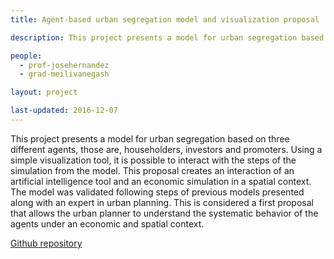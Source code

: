 ```yaml
---
title: Agent-based urban segregation model and visualization proposal

description: This project presents a model for urban segregation based on three different agents, those are, householders, investors and promoters. Using a simple visualization tool, it is possible to interact with the steps of the simulation from the model. This proposal creates an interaction of an artificial intelligence tool and an economic simulation in a spatial context. The model was validated following steps of previous models presented along with an expert in urban planning. This is considered a first proposal that allows the urban planner to understand the systematic behavior of the agents under an economic and spatial context.

people:
  - prof-josehernandez
  - grad-meilivanegash

layout: project

last-updated: 2016-12-07
---
```


This project presents a model for urban segregation based on three different agents, those are, householders, investors and promoters. Using a simple visualization tool, it is possible to interact with the steps of the simulation from the model. This proposal creates an interaction of an artificial intelligence tool and an economic simulation in a spatial context. The model was validated following steps of previous models presented along with an expert in urban planning. This is considered a first proposal that allows the urban planner to understand the systematic behavior of the agents under an economic and spatial context.

[Github repository](https://github.com/mvanegas10/kobdig-validation)